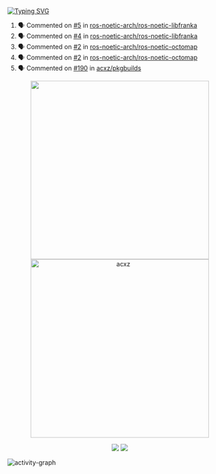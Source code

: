 [![Typing SVG](https://readme-typing-svg.herokuapp.com?size=16&color=AFFFA3&multiline=true&height=75&lines=contributing+to+robotics%2Faerospace%2Fml%2Fgpu+software;packaging+it+for+archlinux;ricer)](https://git.io/typing-svg)

<!--START_SECTION:activity-->
1. 🗣 Commented on [#5](https://github.com/ros-noetic-arch/ros-noetic-libfranka/issues/5) in [ros-noetic-arch/ros-noetic-libfranka](https://github.com/ros-noetic-arch/ros-noetic-libfranka)
2. 🗣 Commented on [#4](https://github.com/ros-noetic-arch/ros-noetic-libfranka/issues/4) in [ros-noetic-arch/ros-noetic-libfranka](https://github.com/ros-noetic-arch/ros-noetic-libfranka)
3. 🗣 Commented on [#2](https://github.com/ros-noetic-arch/ros-noetic-octomap/issues/2) in [ros-noetic-arch/ros-noetic-octomap](https://github.com/ros-noetic-arch/ros-noetic-octomap)
4. 🗣 Commented on [#2](https://github.com/ros-noetic-arch/ros-noetic-octomap/issues/2) in [ros-noetic-arch/ros-noetic-octomap](https://github.com/ros-noetic-arch/ros-noetic-octomap)
5. 🗣 Commented on [#190](https://github.com/acxz/pkgbuilds/issues/190) in [acxz/pkgbuilds](https://github.com/acxz/pkgbuilds)
<!--END_SECTION:activity-->

<p align="center">
  <img width="400em" src=https://github-readme-stats.vercel.app/api?username=acxz&include_all_commits=true&show_icons=true />
  <img width="400em" src="https://github-readme-streak-stats.herokuapp.com/?user=acxz&" alt="acxz" />
</p>

<p align="center">
  <img src=https://github-readme-stats.vercel.app/api/top-langs/?username=acxz&layout=compact />
  <img src=https://github-profile-trophy.vercel.app/?username=acxz&row=2&column=4 />
</p>

![activity-graph](https://activity-graph.herokuapp.com/graph?username=acxz&theme=aqua)
